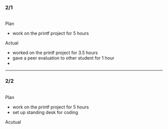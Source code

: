 <h3>2/1</h3><br>
Plan

- work on the printf project for 5 hours

Actual

- worked on the printf project for 3.5 hours
- gave a peer evaluation to other student for 1 hour
- 

---

<h3>2/2</h3><br>
Plan

- work on the printf project for 5 hours
- set up standing desk for coding

Acutual
